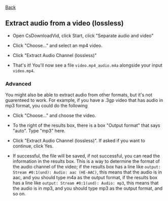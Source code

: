 [Back](../README.md)

## Extract audio from a video (lossless)

* Open CsDownloadVid, click Start, click "Separate audio and video"

* Click "Choose..." and select an mp4 video.

* Click "Extract Audio Channel (lossless)"

* That's it! You'll now see a file `video.mp4_audio.m4a` alongside your input `video.mp4`.

### Advanced

You might also be able to extract audio from other formats, but it's not guarenteed to work. For example, if you have a .3gp video that has audio in mp3 format, you could do the following

* Click "Choose..." and choose the video.

* To the right of the results box, there is a box "Output format" that says "auto". Type "mp3" here.

* Click "Extract Audio Channel (lossless)". If asked if you want to continue, click Yes.

* If successful, the file will be saved, if not successful, you can read the information in the results box. This is a way to determine the format of the audio channel of the video; if the results box has a line like `output: Stream #0:1(und): Audio: aac (HE-AAC)`, this means that the audio is in aac, and you should type m4a as the output format, if the results box has a line like `output: Stream #0:1(und): Audio: mp3`, this means that the audio is in mp3, and you should type mp3 as the output format, and so on. 

